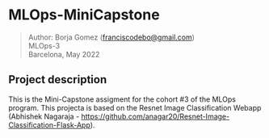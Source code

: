 # MLOps-MiniCapstone

> Author: Borja Gomez (franciscodebo@gmail.com)  
> MLOps-3  
> Barcelona, May 2022
## Project description

This is the Mini-Capstone assigment for the cohort #3 of the MLOps program. This projecta is based on the Resnet Image Classification Webapp (Abhishek Nagaraja - https://github.com/anagar20/Resnet-Image-Classification-Flask-App).

